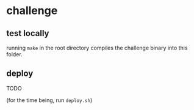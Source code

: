 # challenge

## test locally

running `make` in the root directory compiles the challenge binary into this folder. 

## deploy

TODO

(for the time being, run `deploy.sh`)
